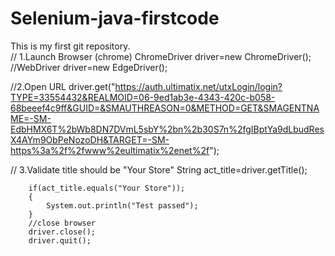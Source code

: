 # Selenium-java-firstcode
This is my first git repository.
<br>
// 1.Launch Browser (chrome)
		    ChromeDriver driver=new ChromeDriver();
	     //WebDriver driver=new EdgeDriver();
	     
//2.Open URL
	     driver.get("https://auth.ultimatix.net/utxLogin/login?TYPE=33554432&REALMOID=06-9ed1ab3e-4343-420c-b058-68beeef4c9ff&GUID=&SMAUTHREASON=0&METHOD=GET&SMAGENTNAME=-SM-EdbHMX6T%2bWb8DN7DVmL5sbY%2bn%2b30S7n%2fgIBptYa9dLbudResX4AYm9ObPeNozoDH&TARGET=-SM-https%3a%2f%2fwww%2eultimatix%2enet%2f");
		
// 3.Validate title should be "Your Store"
	    String  act_title=driver.getTitle();
	    
	    if(act_title.equals("Your Store"));
	    {
	    	System.out.println("Test passed");
	    }
	    //close browser
	    driver.close();
	    driver.quit();
